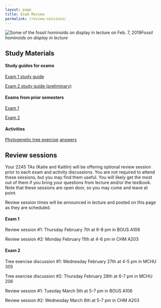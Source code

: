 ```yaml
---
layout: page
title: Exam Review
permalink: /review-sessions/
---
```

![Some of the fossil hominoids on display in lecture on Feb. 7, 2019](../assets/img/hominoids-banner.png)_Fossil hominoids on display in lecture_

## Study Materials
#### Study guides for exams

[Exam 1 study guide](../assets/pdf/Study_Guide_exam_1_2019_final.pdf)

[Exam 2 study guide (preliminary)](../assets/pdf/prelim_Study_Guide_Exam_2_2019.pdf)

#### Exams from prior semesters

[Exam 1](../assets/pdf/Exam_1_S_2017.pdf)

[Exam 2](../assets/pdf/Exam_2_S_2017.pdf)

#### Activities
[Phylogenetic tree exercise](../assets/pdf/Tree_Exercise_EEB_2245_S19.pdf)
[answers](../assets/pdf/TreeExerciseAnswers2_S19.pdf)


## Review sessions

Your 2245 TAs (Katie and Kaitlin) will be offering optional review session prior to each exam and activity discussions. You are not required to attend these sessions, but you may find them useful. You will likely get the most out of them if you bring your questions from lecture and/or the textbook. Note that these sessions are open door, so you may come and leave at point.

Review session times will be announced in lecture and posted on this page as they are scheduled.

#### Exam 1
Review session #1: Thursday February 7th at 6-8 pm in BOUS A106

Review session #2: Monday February 11th at 4-6 pm in CHM A203

#### Exam 2

Tree exercise discussion #1: Wednesday February 27th at 4-5 pm in MCHU 305

Tree exercise discussion #2: Thursday February 28th at 6-7 pm in MCHU 206

Review session #1: Tuesday March 5th at 5-7 pm in BOUS A106

Review session #2: Wednesday March 6th at 5-7 pm in CHM A203


